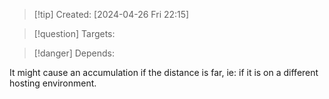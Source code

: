 
>[!tip] Created: [2024-04-26 Fri 22:15]

>[!question] Targets: 

>[!danger] Depends: 

It might cause an accumulation if the distance is far, ie: if it is on a different hosting environment.

